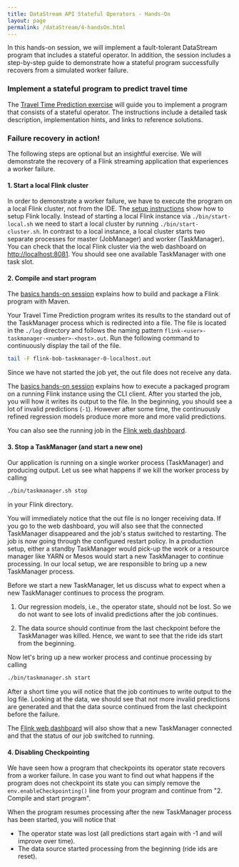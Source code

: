 ```yaml
---
title: DataStream API Stateful Operators - Hands-On
layout: page
permalink: /dataStream/4-handsOn.html
---
```


In this hands-on session, we will implement a fault-tolerant DataStream program that includes a stateful operator. In addition, the session includes a step-by-step guide to demonstrate how a stateful program successfully recovers from a simulated worker failure. 

### Implement a stateful program to predict travel time

The [Travel Time Prediction exercise]( {{site.baseurl}}/exercises/timePrediction.html) will guide you to implement a program that consists of a stateful operator. The instructions include a detailed task description, implementation hints, and links to reference solutions.

### Failure recovery in action!

The following steps are optional but an insightful exercise. We will demonstrate the recovery of a Flink streaming application that experiences a worker failure. 

#### 1. Start a local Flink cluster

In order to demonstrate a worker failure, we have to execute the program on a local Flink cluster, not from the IDE. The [setup instructions]({{site.baseurl}}/devEnvSetup.html) show how to setup Flink locally. Instead of starting a local Flink instance via `./bin/start-local.sh` we need to start a local cluster by running `./bin/start-cluster.sh`. In contrast to a local instance, a local cluster starts two separate processes for master (JobManager) and worker (TaskManager). You can check that the local Flink cluster via the web dashboard on [http://localhost:8081](http://localhost:8081). You should see one available TaskManager with one task slot.

#### 2. Compile and start program

The [basics hands-on session]({{site.baseurl}}/dataStream/1-handsOn.html) explains how to build and package a Flink program with Maven. 

Your Travel Time Prediction program writes its results to the standard out of the TaskManager process which is redirected into a file. The file is located in the `./log` directory and follows the naming pattern `flink-<user>-taskmanager-<number>-<host>.out`. Run the following command to continuously display the tail of the file.

~~~bash
tail -F flink-bob-taskmanager-0-localhost.out 
~~~~

Since we have not started the job yet, the out file does not receive any data. 

The [basics hands-on session]({{site.baseurl}}/dataStream/1-handsOn.html) explains how to execute a packaged program on a running Flink instance using the CLI client. After you started the job, you will how it writes its output to the file. In the beginning, you should see a lot of invalid predictions (`-1`). However after some time, the continuously refined regression models produce more more and more valid predictions.

You can also see the running job in the [Flink web dashboard](http://localhost:8081). 

#### 3. Stop a TaskManager (and start a new one)

Our application is running on a single worker process (TaskManager) and producing output. Let us see what happens if we kill the worker process by calling

~~~bash
./bin/taskmanager.sh stop
~~~

in your Flink directory.

You will immediately notice that the out file is no longer receiving data. If you go to the web dashboard, you will also see that the connected TaskManager disappeared and the job's status switched to restarting. The job is now going through the configured restart policy. In a production setup, either a standby TaskManager would pick-up the work or a resource manager like YARN or Mesos would start a new TaskManager to continue processing. In our local setup, we are responsible to bring up a new TaskManager process.

Before we start a new TaskManager, let us discuss what to expect when a new TaskManager continues to process the program. 

1. Our regression models, i.e., the operator state, should not be lost. So we do not want to see lots of invalid predictions after the job continues.

2. The data source should continue from the last checkpoint before the TaskManager was killed. Hence, we want to see that the ride ids start from the beginning.

Now let's bring up a new worker process and continue processing by calling

~~~bash
./bin/taskmanager.sh start
~~~

After a short time you will notice that the job continues to write output to the log file. Looking at the data, we should see that not more invalid predictions are generated and that the data source continued from the last checkpoint before the failure.

The [Flink web dashboard](http://localhost:8081) will also show that a new TaskManager connected and that the status of our job switched to running.

#### 4. Disabling Checkpointing

We have seen how a program that checkpoints its operator state recovers from a worker failure. In case you want to find out what happens if the program does not checkpoint its state you can simply remove the `env.enableCheckpointing()` line from your program and continue from "2. Compile and start program".

When the program resumes processing after the new TaskManager process has been started, you will notice that 

* The operator state was lost (all predictions start again with -1 and will improve over time). 
* The data source started processing from the beginning (ride ids are reset).
